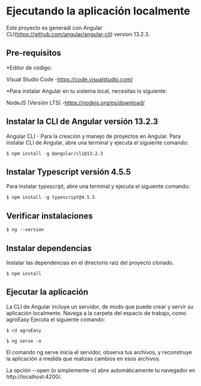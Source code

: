 # Ejecutando la aplicación localmente
Este proyecto es generadi con Angular CLI(https://github.com/angular/angular-cli) version 13.2.3.

## Pre-requisitos 

*Editor de código:

Visual Studio Code -https://code.visualstudio.com/
 
*Para instalar Angular en tu sistema local, necesitas lo siguiente:

NodeJS  (Versión LTS) -https://nodejs.org/es/download/

## Instalar la CLI de Angular  versión 13.2.3

Angular CLI - Para la creación y manejo de proyectos en Angular.
Para instalar CLI de Angular, abre una terminal y ejecuta el siguiente comando:

`$ npm install -g @angular/cli@13.2.3`

## Instalar Typescript versión 4.5.5

Para instalar  typescript, abre una terminal y ejecuta el siguiente comando:

`$ npm install -g typescript@4.5.5`


## Verificar instalaciones 

 `$ ng --version`


## Instalar dependencias

Instalar las dependencias en el directorio raíz del proyecto clonado. 

`$ npm install`


## Ejecutar la aplicación

La CLI de Angular incluye un servidor, de modo que puede crear y servir su aplicación localmente.
Navega a la carpeta del espacio de trabajo, como agroEasy
Ejecuta el siguiente comando:

`$ cd agroEasy`

`$ ng serve -o`

El comando ng serve inicia el servidor, observa tus archivos, y reconstruye la aplicación a medida que realizas cambios en esos archivos.

La opción --open (o simplemente-o) abre automáticamente tu navegador en http://localhost:4200/.
